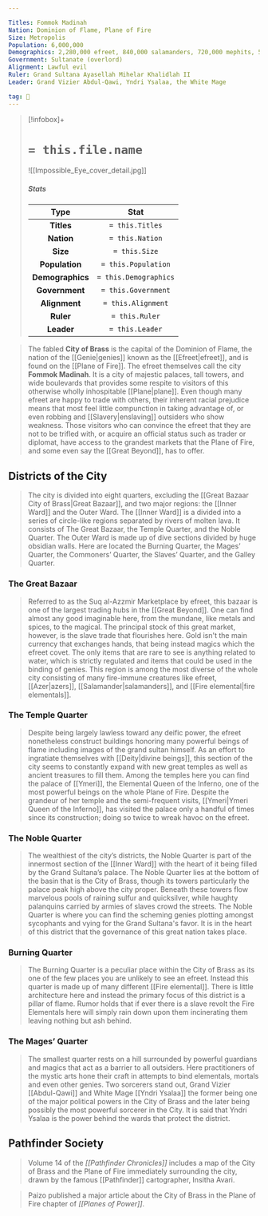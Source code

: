 ```yaml
---

Titles: Fommok Madinah
Nation: Dominion of Flame, Plane of Fire
Size: Metropolis
Population: 6,000,000
Demographics: 2,280,000 efreet, 840,000 salamanders, 720,000 mephits, 540,000 azers, 540,000 fire giants, 480,000 fire elementals, 600,000 other
Government: Sultanate (overlord)
Alignment: Lawful evil
Ruler: Grand Sultana Ayasellah Mihelar Khalidlah II
Leader: Grand Vizier Abdul-Qawi, Yndri Ysalaa, the White Mage

tag: 🌃
---
```


> [!infobox]+
> #  `= this.file.name`
> ![[Impossible_Eye_cover_detail.jpg]]
> ##### Stats
> Type | Stat |
> :---:|:---:|
> **Titles** | `= this.Titles` |
> **Nation** | `= this.Nation` |
> **Size** | `= this.Size` |
> **Population** | `= this.Population` |
> **Demographics** | `= this.Demographics` |
> **Government** | `= this.Government` |
> **Alignment** | `= this.Alignment` |
> **Ruler** | `= this.Ruler` |
> **Leader** | `= this.Leader` |



> The fabled **City of Brass** is the capital of the Dominion of Flame, the nation of the [[Genie|genies]] known as the [[Efreet|efreet]], and is found on the [[Plane of Fire]]. The efreet themselves call the city **Fommok Madinah**. It is a city of majestic palaces, tall towers, and wide boulevards that provides some respite to visitors of this otherwise wholly inhospitable [[Plane|plane]]. Even though many efreet are happy to trade with others, their inherent racial prejudice means that most feel little compunction in taking advantage of, or even robbing and [[Slavery|enslaving]] outsiders who show weakness. Those visitors who can convince the efreet that they are not to be trifled with, or acquire an official status such as trader or diplomat, have access to the grandest markets that the Plane of Fire, and some even say the [[Great Beyond]], has to offer.



## Districts of the City

> The city is divided into eight quarters, excluding the [[Great Bazaar City of Brass|Great Bazaar]], and two major regions: the [[Inner Ward]] and the Outer Ward. The [[Inner Ward]] is a divided into a series of circle-like regions separated by rivers of molten lava. It consists of The Great Bazaar, the Temple Quarter, and the Noble Quarter. The Outer Ward is made up of dive sections divided by huge obsidian walls. Here are located the Burning Quarter, the Mages’ Quarter, the Commoners’ Quarter, the Slaves’ Quarter, and the Galley Quarter.


### The Great Bazaar

> Referred to as the Suq al-Azzmir Marketplace by efreet, this bazaar is one of the largest trading hubs in the [[Great Beyond]]. One can find almost any good imaginable here, from the mundane, like metals and spices, to the magical. The principal stock of this great market, however, is the slave trade that flourishes here. Gold isn't the main currency that exchanges hands, that being instead magics which the efreet covet. The only items that are rare to see is anything related to water, which is strictly regulated and items that could be used in the binding of genies. This region is among the most diverse of the whole city consisting of many fire-immune creatures like efreet, [[Azer|azers]], [[Salamander|salamanders]], and [[Fire elemental|fire elementals]].


### The Temple Quarter

> Despite being largely lawless toward any deific power, the efreet nonetheless construct buildings honoring many powerful beings of flame including images of the grand sultan himself. As an effort to ingratiate themselves with [[Deity|divine beings]], this section of the city seems to constantly expand with new great temples as well as ancient treasures to fill them. Among the temples here you can find the palace of [[Ymeri]], the Elemental Queen of the Inferno, one of the most powerful beings on the whole Plane of Fire. Despite the grandeur of her temple and the semi-frequent visits, [[Ymeri|Ymeri Queen of the Inferno]], has visited the palace only a handful of times since its construction; doing so twice to wreak havoc on the efreet.


### The Noble Quarter

> The wealthiest of the city’s districts, the Noble Quarter is part of the innermost section of the [[Inner Ward]] with the heart of it being filled by the Grand Sultana’s palace. The Noble Quarter lies at the bottom of the basin that is the City of Brass, though its towers particularly the palace peak high above the city proper. Beneath these towers flow marvelous pools of raining sulfur and quicksilver, while haughty palanquins carried by armies of slaves crowd the streets. The Noble Quarter is where you can find the scheming genies plotting amongst sycophants and vying for the Grand Sultana's favor. It is in the heart of this district that the governance of this great nation takes place.


### Burning Quarter

> The Burning Quarter is a peculiar place within the City of Brass as its one of the few places you are unlikely to see an efreet. Instead this quarter is made up of many different [[Fire elemental]]. There is little architecture here and instead the primary focus of this district is a pillar of flame. Rumor holds that if ever there is a slave revolt the Fire Elementals here will simply rain down upon them incinerating them leaving nothing but ash behind.


### The Mages’ Quarter

> The smallest quarter rests on a hill surrounded by powerful guardians and magics that act as a barrier to all outsiders. Here practitioners of the mystic arts hone their craft in attempts to bind elementals, mortals and even other genies. Two sorcerers stand out, Grand Vizier [[Abdul-Qawi]] and White Mage [[Yndri Ysalaa]] the former being one of the major political powers in the City of Brass and the later being possibly the most powerful sorcerer in the City. It is said that Yndri Ysalaa is the power behind the wards that protect the district.


## Pathfinder Society

> Volume 14 of the *[[Pathfinder Chronicles]]* includes a map of the City of Brass and the Plane of Fire immediately surrounding the city, drawn by the famous [[Pathfinder]] cartographer, Insitha Avari.


> Paizo published a major article about the City of Brass in the Plane of Fire chapter of *[[Planes of Power]]*.








